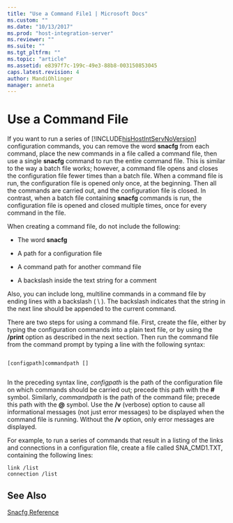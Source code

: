 ```yaml
---
title: "Use a Command File1 | Microsoft Docs"
ms.custom: ""
ms.date: "10/13/2017"
ms.prod: "host-integration-server"
ms.reviewer: ""
ms.suite: ""
ms.tgt_pltfrm: ""
ms.topic: "article"
ms.assetid: e8397f7c-199c-49e3-88b8-003150853045
caps.latest.revision: 4
author: MandiOhlinger
manager: anneta
---
```

# Use a Command File
If you want to run a series of [!INCLUDE[hisHostIntServNoVersion](../core/includes/hishostintservnoversion-md.md)] configuration commands, you can remove the word **snacfg** from each command, place the new commands in a file called a command file, then use a single **snacfg** command to run the entire command file. This is similar to the way a batch file works; however, a command file opens and closes the configuration file fewer times than a batch file. When a command file is run, the configuration file is opened only once, at the beginning. Then all the commands are carried out, and the configuration file is closed. In contrast, when a batch file containing **snacfg** commands is run, the configuration file is opened and closed multiple times, once for every command in the file.  
  
 When creating a command file, do not include the following:  
  
-   The word **snacfg**  
  
-   A path for a configuration file  
  
-   A command path for another command file  
  
-   A backslash inside the text string for a comment  
  
 Also, you can include long, multiline commands in a command file by ending lines with a backslash ( \ ). The backslash indicates that the string in the next line should be appended to the current command.  
  
 There are two steps for using a command file. First, create the file, either by typing the configuration commands into a plain text file, or by using the **/print** option as described in the next section. Then run the command file from the command prompt by typing a line with the following syntax:  
  
```  
  
[configpath]commandpath []  
  
```  
  
 In the preceding syntax line, *configpath* is the path of the configuration file on which commands should be carried out; precede this path with the **#** symbol. Similarly, *commandpath* is the path of the command file; precede this path with the **@** symbol. Use the **/v** (verbose) option to cause all informational messages (not just error messages) to be displayed when the command file is running. Without the **/v** option, only error messages are displayed.  
  
 For example, to run a series of commands that result in a listing of the links and connections in a configuration file, create a file called SNA_CMD1.TXT, containing the following lines:  
  
```  
link /list  
connection /list  
```  
  
## See Also  
 [Snacfg Reference](../core/snacfg-reference.md)